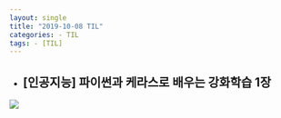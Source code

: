 ```yaml
--- 
layout: single 
title: "2019-10-08 TIL" 
categories: - TIL 
tags: - [TIL] 
--- 
```

- ## [인공지능] 파이썬과 케라스로 배우는 강화학습 1장
![](https://user-images.githubusercontent.com/18680116/66388997-46ca2d80-ea02-11e9-929e-90749f832886.jpg) 
